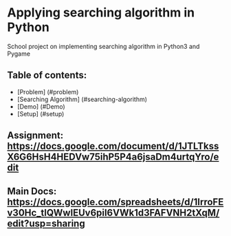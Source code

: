 # Applying searching algorithm in Python
School project on implementing searching algorithm in Python3 and Pygame 
## Table of contents:
* [Problem] (#problem)
* [Searching Algorithm] (#searching-algorithm)
* [Demo] (#Demo)
* [Setup] (#setup)
## Assignment: https://docs.google.com/document/d/1JTLTkssX6G6HsH4HEDVw75ihP5P4a6jsaDm4urtqYro/edit
## Main Docs: https://docs.google.com/spreadsheets/d/1IrroFEv30Hc_tlQWwlEUv6piI6VWk1d3FAFVNH2tXqM/edit?usp=sharing
